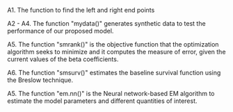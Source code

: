 A1. The function to find the left and right end points

A2 - A4. The function "mydata()" generates synthetic data to test the performance of our proposed model.

A5. The function "smrank()" is the objective function that the optimization algorithm seeks to minimize and it computes the measure of error, given the current values of the beta coefficients.

A6. The function "smsurv()" estimates the baseline survival function using the Breslow technique.

A5. The function "em.nn()" is the Neural network-based EM algorithm to estimate the model parameters and different quantities of interest.
